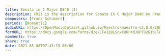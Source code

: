 ```yaml
---
title: Sonata in C Major D840 (1)
description: This is the description for Sonata in C Major D840 by Franz Schubert
composers: [Franz Schubert]
periods: [Romantic]
audioURL: https://OpenMusicDataset.github.io/Maestro/maestro-v3.0.0/2009/MIDI-Unprocessed_16_R2_2009_01_ORIG_MID--AUDIO_16_R2_2009_16_R2_2009_01_WAV.midi
formURL: https://docs.google.com/forms/d/e/1FAIpQLScxXOOP4dJOPTO2G1bClBL3fccRtQQUzdwDkxS2wd1wWT1WjQ/viewform
comments: true
share: true
date: 2021-08-08T07:43:13-06:00
---
```


